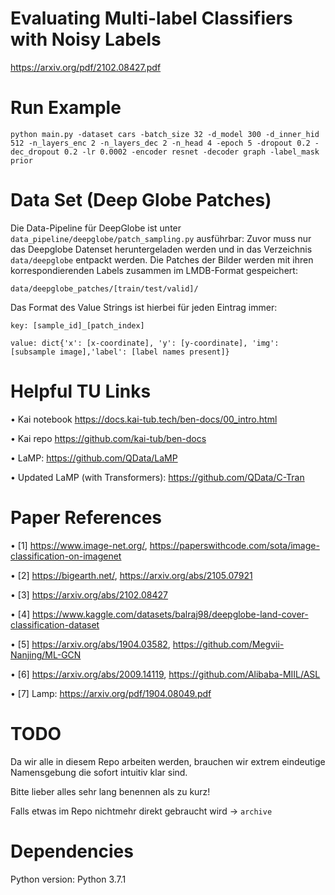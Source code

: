 # Evaluating Multi-label Classifiers with Noisy Labels
https://arxiv.org/pdf/2102.08427.pdf

# Run Example

``
python main.py -dataset cars -batch_size 32 -d_model 300 -d_inner_hid 512 -n_layers_enc 2 -n_layers_dec 2 -n_head 4 -epoch 5 -dropout 0.2 -dec_dropout 0.2 -lr 0.0002 -encoder resnet -decoder graph -label_mask prior
``
# Data Set (Deep Globe Patches)

Die Data-Pipeline für DeepGlobe ist unter `data_pipeline/deepglobe/patch_sampling.py` ausführbar:
Zuvor muss nur das Deepglobe Datenset heruntergeladen werden und in das Verzeichnis `data/deepglobe` entpackt werden.
Die Patches der Bilder werden mit ihren korrespondierenden Labels zusammen im LMDB-Format gespeichert:

`data/deepglobe_patches/[train/test/valid]/`

Das Format des Value Strings ist hierbei für jeden Eintrag immer:

`key: [sample_id]_[patch_index]` 

`value: dict{'x': [x-coordinate], 'y': [y-coordinate], 'img': [subsample image],'label': [label names present]}`



# Helpful TU Links
• Kai notebook https://docs.kai-tub.tech/ben-docs/00_intro.html

• Kai repo https://github.com/kai-tub/ben-docs

• LaMP: https://github.com/QData/LaMP

• Updated LaMP (with Transformers): https://github.com/QData/C-Tran

# Paper References
• [1] https://www.image-net.org/, https://paperswithcode.com/sota/image-classification-on-imagenet

• [2] https://bigearth.net/, https://arxiv.org/abs/2105.07921

• [3] https://arxiv.org/abs/2102.08427

• [4] https://www.kaggle.com/datasets/balraj98/deepglobe-land-cover-classification-dataset

• [5] https://arxiv.org/abs/1904.03582, https://github.com/Megvii-Nanjing/ML-GCN

• [6] https://arxiv.org/abs/2009.14119, https://github.com/Alibaba-MIIL/ASL

• [7] Lamp: https://arxiv.org/pdf/1904.08049.pdf


# TODO

Da wir alle in diesem Repo arbeiten werden, brauchen wir extrem eindeutige Namensgebung die sofort intuitiv klar sind.

Bitte lieber alles sehr lang benennen als zu kurz!

Falls etwas im Repo nichtmehr direkt gebraucht wird -> `archive`

# Dependencies
Python version:  Python 3.7.1

